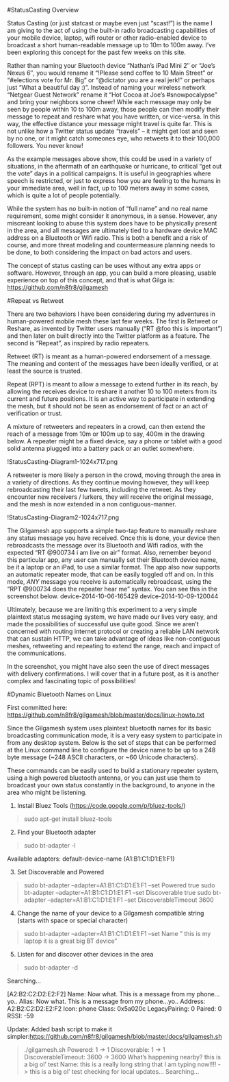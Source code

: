 #StatusCasting Overview

Status Casting (or just statcast or maybe even just “scast!”) is the name I am giving to the act of using the built-in radio broadcasting capabilities of your mobile device, laptop, wifi router or other radio-enabled device to broadcast a short human-readable message up to 10m to 100m away. I’ve been exploring this concept for the past few weeks on this site.

Rather than naming your Bluetooth device “Nathan’s iPad Mini 2″ or “Joe’s Nexus 6″, you would rename it “!Please send coffee to 10 Main Street” or “#elections vote for Mr. Big” or “@dictator you are a real jerk!” or perhaps just “What a beautiful day :)”. Instead of naming your wireless network “Netgear Guest Network” rename it “Hot Cocoa at Joe’s #snowpocalypse” and bring your neighbors some cheer! While each message may only be seen by people within 10 to 100m away, those people can then modify their message to repeat and reshare what you have written, or vice-versa. In this way, the effective distance your message might travel is quite far. This is not unlike how a Twitter status update “travels” – it might get lost and seen by no one, or it might catch someones eye, who retweets it to their 100,000 followers. You never know!

As the example messages above show, this could be used in a variety of situations, in the aftermath of an earthquake or hurricane, to critical “get out the vote” days in a political campaigns. It is useful in geographies where speech is restricted, or just to express how you are feeling to the humans in your immediate area, well in fact, up to 100 meters away in some cases, which is quite a lot of people potentially.

While the system has no built-in notion of “full name” and no real name requirement, some might consider it anonymous, in a sense. However, any miscreant looking to abuse this system does have to be physically present in the area, and all messages are ultimately tied to a hardware device MAC address on a Bluetooth or Wifi radio. This is both a benefit and a risk of course, and more threat modeling and countermeasure planning needs to be done, to both considering the impact on bad actors and users.

The concept of status casting can be uses without any extra apps or software. However, through an app, you can build a more pleasing, usable experience on top of this concept, and that is what Gilga is: https://github.com/n8fr8/gilgamesh

#Repeat vs Retweet

There are two behaviors I have been considering during my adventures in human-powered mobile mesh these last few weeks. The first is Retweet or Reshare, as invented by Twitter users manually (“RT @foo this is important”) and then later on built directly into the Twitter platform as a feature. The second is “Repeat”, as inspired by radio repeaters.

Retweet (RT) is meant as a human-powered endorsement of a message. The meaning and content of the messages have been ideally verified, or at least the source is trusted.

Repeat (RPT) is meant to allow a message to extend further in its reach, by allowing the receives device to reshare it another 10 to 100 meters from its current and future positions. It is an active way to participate in extending the mesh, but it should not be seen as endorsement of fact or an act of verification or trust.

A mixture of retweeters and repeaters in a crowd, can then extend the reach of a message from 10m or 100m up to say, 400m in the drawing below. A repeater might be a fixed device, say a phone or tablet with a good solid antenna plugged into a battery pack or an outlet somewhere.

!StatusCasting-Diagram1-1024x717.png

A retweeter is more likely a person in the crowd, moving through the area in a variety of directions. As they continue moving however, they will keep rebroadcasting their last few tweets, including the retweet. As they encounter new receivers / lurkers, they will receive the original message, and the mesh is now extended in a non contiguous-manner.

!StatusCasting-Diagram2-1024x717.png

The Gilgamesh app supports a simple two-tap feature to manually reshare any status message you have received. Once this is done, your device then rebroadcasts the message over its Bluetooth and Wifi radios, with the expected “RT @900734 i am live on air” format. Also, remember beyond this particular app, any user can manually set their Bluetooth device name, be it a laptop or an iPad, to use a similar format. The app also now supports an automatic repeater mode, that can be easily toggled off and on. In this mode, *ANY* message you receive is automatically rebroadcast, using the “RPT @900734 does the repeater hear me” syntax. You can see this in the screenshot below.
device-2014-10-06-165429  device-2014-10-09-120044

Ultimately, because we are limiting this experiment to a very simple plaintext status messaging system, we have made our lives very easy, and made the possibilities of successful use quite good. Since we aren’t concerned with routing internet protocol or creating a reliable LAN network that can sustain HTTP, we can take advantage of ideas like non-contiguous meshes, retweeting and repeating to extend the range, reach and impact of the communications.

In the screenshot, you might have also seen the use of direct messages with delivery confirmations. I will cover that in a future post, as it is another complex and fascinating topic of possibilities!

#Dynamic Bluetooth Names on Linux

First committed here: https://github.com/n8fr8/gilgamesh/blob/master/docs/linux-howto.txt

Since the Gilgamesh system uses plaintext bluetooth names for its basic broadcasting communication mode, it is a very easy system to participate in from any desktop system. Below is the set of steps that can be performed at the Linux command line to configure the device name to be up to a 248 byte message (~248 ASCII characters, or ~60 Unicode characters).

These commands can be easily used to build a stationary repeater system, using a high powered bluetooth antenna, or you can just use them to broadcast your own status constantly in the background, to anyone in the area who might be listening.

1) Install Bluez Tools (https://code.google.com/p/bluez-tools/)

> sudo apt-get install bluez-tools

2) Find your Bluetooth adapter

> sudo bt-adapter -l

Available adapters:
default-device-name (A1:B1:C1:D1:E1:F1)

3) Set Discoverable and Powered

> sudo bt-adapter –adapter=A1:B1:C1:D1:E1:F1 –set Powered true
> sudo bt-adapter –adapter=A1:B1:C1:D1:E1:F1 –set Discoverable true
> sudo bt-adapter –adapter=A1:B1:C1:D1:E1:F1 –set DiscoverableTimeout 3600

4) Change the name of your device to a Gilgamesh compatible string (starts with space or special character)

> sudo bt-adapter –adapter=A1:B1:C1:D1:E1:F1 –set Name ” this is my laptop it is a great big BT device”

5) Listen for and discover other devices in the area

> sudo bt-adapter -d

Searching…

[A2:B2:C2:D2:E2:F2]
Name: Now what. This is a message from my phone…yo..
Alias: Now what. This is a message from my phone…yo..
Address: A2:B2:C2:D2:E2:F2
Icon: phone
Class: 0x5a020c
LegacyPairing: 0
Paired: 0
RSSI: -59

Update: Added bash script to make it simpler:https://github.com/n8fr8/gilgamesh/blob/master/docs/gilgamesh.sh

> ./gilgamesh.sh
> Powered: 1 -> 1
> Discoverable: 1 -> 1
> DiscoverableTimeout: 3600 -> 3600
> What’s happening nearby? this is a big ol’ test
> Name: this is a really long string that I am typing now!!!! -> this is a big ol’ test
> checking for local updates…
> Searching…
